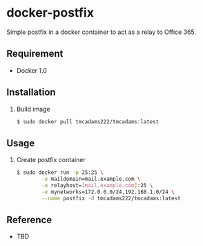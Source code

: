 docker-postfix
==============

Simple postfix in a docker container to act as a relay to Office 365.

## Requirement
+ Docker 1.0

## Installation
1. Build image

	```bash
	$ sudo docker pull tmcadams222/tmcadams:latest
	```

## Usage
1. Create postfix container

	```bash
	$ sudo docker run -p 25:25 \
			-e maildomain=mail.example.com \
			-e relayhost=[mail.example.com]:25 \
			-e mynetworks=172.0.0.0/24,192.168.1.0/24 \
			--name postfix -d tmcadams222/tmcadams:latest
	```

## Reference
+ TBD
